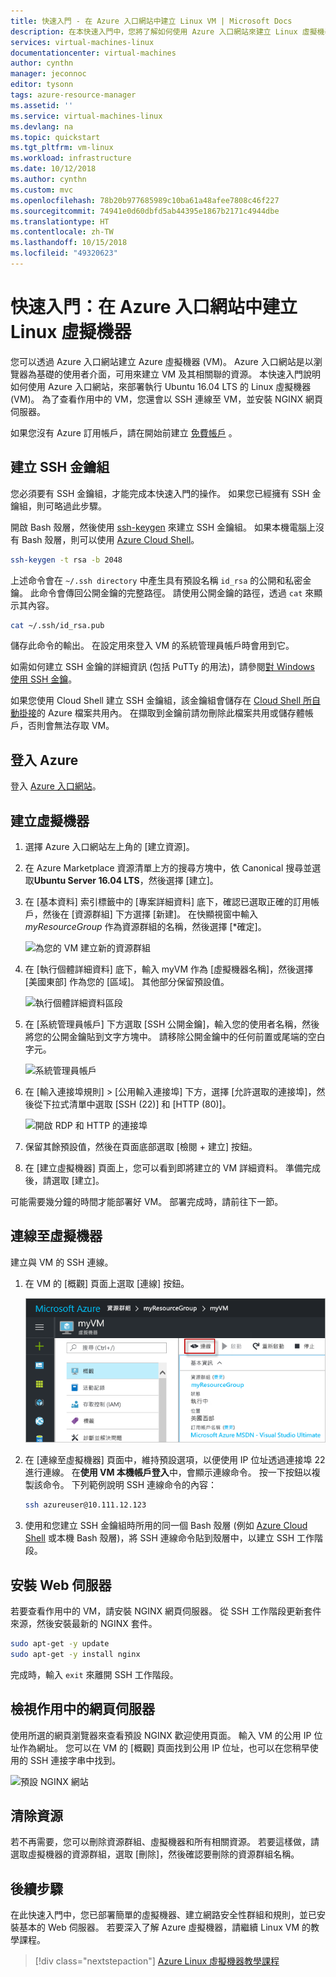 ```yaml
---
title: 快速入門 - 在 Azure 入口網站中建立 Linux VM | Microsoft Docs
description: 在本快速入門中，您將了解如何使用 Azure 入口網站來建立 Linux 虛擬機器
services: virtual-machines-linux
documentationcenter: virtual-machines
author: cynthn
manager: jeconnoc
editor: tysonn
tags: azure-resource-manager
ms.assetid: ''
ms.service: virtual-machines-linux
ms.devlang: na
ms.topic: quickstart
ms.tgt_pltfrm: vm-linux
ms.workload: infrastructure
ms.date: 10/12/2018
ms.author: cynthn
ms.custom: mvc
ms.openlocfilehash: 78b20b977685989c10ba61a48afee7808c46f227
ms.sourcegitcommit: 74941e0d60dbfd5ab44395e1867b2171c4944dbe
ms.translationtype: HT
ms.contentlocale: zh-TW
ms.lasthandoff: 10/15/2018
ms.locfileid: "49320623"
---
```

# <a name="quickstart-create-a-linux-virtual-machine-in-the-azure-portal"></a>快速入門：在 Azure 入口網站中建立 Linux 虛擬機器

您可以透過 Azure 入口網站建立 Azure 虛擬機器 (VM)。 Azure 入口網站是以瀏覽器為基礎的使用者介面，可用來建立 VM 及其相關聯的資源。 本快速入門說明如何使用 Azure 入口網站，來部署執行 Ubuntu 16.04 LTS 的 Linux 虛擬機器 (VM)。 為了查看作用中的 VM，您還會以 SSH 連線至 VM，並安裝 NGINX 網頁伺服器。

如果您沒有 Azure 訂用帳戶，請在開始前建立 [免費帳戶](https://azure.microsoft.com/free/?WT.mc_id=A261C142F) 。

## <a name="create-ssh-key-pair"></a>建立 SSH 金鑰組

您必須要有 SSH 金鑰組，才能完成本快速入門的操作。 如果您已經擁有 SSH 金鑰組，則可略過此步驟。

開啟 Bash 殼層，然後使用 [ssh-keygen](https://www.ssh.com/ssh/keygen/) 來建立 SSH 金鑰組。 如果本機電腦上沒有 Bash 殼層，則可以使用 [Azure Cloud Shell](https://shell.azure.com/bash)。  

```bash
ssh-keygen -t rsa -b 2048
```

上述命令會在 `~/.ssh directory` 中產生具有預設名稱 `id_rsa` 的公開和私密金鑰。 此命令會傳回公開金鑰的完整路徑。 請使用公開金鑰的路徑，透過 `cat` 來顯示其內容。

```bash 
cat ~/.ssh/id_rsa.pub
```

儲存此命令的輸出。 在設定用來登入 VM 的系統管理員帳戶時會用到它。

如需如何建立 SSH 金鑰的詳細資訊 (包括 PuTTy 的用法)，請參閱[對 Windows 使用 SSH 金鑰](ssh-from-windows.md)。

如果您使用 Cloud Shell 建立 SSH 金鑰組，該金鑰組會儲存在 [Cloud Shell 所自動掛接](https://docs.microsoft.com/azure/cloud-shell/persisting-shell-storage)的 Azure 檔案共用內。 在擷取到金鑰前請勿刪除此檔案共用或儲存體帳戶，否則會無法存取 VM。 

## <a name="sign-in-to-azure"></a>登入 Azure

登入 [Azure 入口網站](https://portal.azure.com)。

## <a name="create-virtual-machine"></a>建立虛擬機器

1. 選擇 Azure 入口網站左上角的 [建立資源]。

1. 在 Azure Marketplace 資源清單上方的搜尋方塊中，依 Canonical 搜尋並選取**Ubuntu Server 16.04 LTS**，然後選擇 [建立]。

1. 在 [基本資料] 索引標籤中的 [專案詳細資料] 底下，確認已選取正確的訂用帳戶，然後在 [資源群組] 下方選擇 [新建]。 在快顯視窗中輸入 *myResourceGroup* 作為資源群組的名稱，然後選擇 [*確定]。 

    ![為您的 VM 建立新的資源群組](./media/quick-create-portal/project-details.png)

1. 在 [執行個體詳細資料] 底下，輸入 myVM 作為 [虛擬機器名稱]，然後選擇 [美國東部] 作為您的 [區域]。 其他部分保留預設值。

    ![執行個體詳細資料區段](./media/quick-create-portal/instance-details.png)

1. 在 [系統管理員帳戶] 下方選取 [SSH 公開金鑰]，輸入您的使用者名稱，然後將您的公開金鑰貼到文字方塊中。 請移除公開金鑰中的任何前置或尾端的空白字元。

    ![系統管理員帳戶](./media/quick-create-portal/administrator-account.png)

1. 在 [輸入連接埠規則] > [公用輸入連接埠] 下方，選擇 [允許選取的連接埠]，然後從下拉式清單中選取 [SSH (22)] 和 [HTTP (80)]。 

    ![開啟 RDP 和 HTTP 的連接埠](./media/quick-create-portal/inbound-port-rules.png)

1. 保留其餘預設值，然後在頁面底部選取 [檢閱 + 建立] 按鈕。

1. 在 [建立虛擬機器] 頁面上，您可以看到即將建立的 VM 詳細資料。 準備完成後，請選取 [建立]。

可能需要幾分鐘的時間才能部署好 VM。 部署完成時，請前往下一節。

    
## <a name="connect-to-virtual-machine"></a>連線至虛擬機器

建立與 VM 的 SSH 連線。

1. 在 VM 的 [概觀] 頁面上選取 [連線] 按鈕。 

    ![入口網站 9](./media/quick-create-portal/portal-quick-start-9.png)

2. 在 [連線至虛擬機器] 頁面中，維持預設選項，以便使用 IP 位址透過連接埠 22 進行連線。 在**使用 VM 本機帳戶登入**中，會顯示連線命令。 按一下按鈕以複製該命令。 下列範例說明 SSH 連線命令的內容：

    ```bash
    ssh azureuser@10.111.12.123
    ```

3. 使用和您建立 SSH 金鑰組時所用的同一個 Bash 殼層 (例如 [Azure Cloud Shell](https://shell.azure.com/bash) 或本機 Bash 殼層)，將 SSH 連線命令貼到殼層中，以建立 SSH 工作階段。 

## <a name="install-web-server"></a>安裝 Web 伺服器

若要查看作用中的 VM，請安裝 NGINX 網頁伺服器。 從 SSH 工作階段更新套件來源，然後安裝最新的 NGINX 套件。

```bash
sudo apt-get -y update
sudo apt-get -y install nginx
```

完成時，輸入 `exit` 來離開 SSH 工作階段。


## <a name="view-the-web-server-in-action"></a>檢視作用中的網頁伺服器

使用所選的網頁瀏覽器來查看預設 NGINX 歡迎使用頁面。 輸入 VM 的公用 IP 位址作為網址。 您可以在 VM 的 [概觀] 頁面找到公用 IP 位址，也可以在您稍早使用的 SSH 連接字串中找到。

![預設 NGINX 網站](./media/quick-create-cli/nginx.png)

## <a name="clean-up-resources"></a>清除資源

若不再需要，您可以刪除資源群組、虛擬機器和所有相關資源。 若要這樣做，請選取虛擬機器的資源群組，選取 [刪除]，然後確認要刪除的資源群組名稱。

## <a name="next-steps"></a>後續步驟

在此快速入門中，您已部署簡單的虛擬機器、建立網路安全性群組和規則，並已安裝基本的 Web 伺服器。 若要深入了解 Azure 虛擬機器，請繼續 Linux VM 的教學課程。

> [!div class="nextstepaction"]
> [Azure Linux 虛擬機器教學課程](./tutorial-manage-vm.md)
